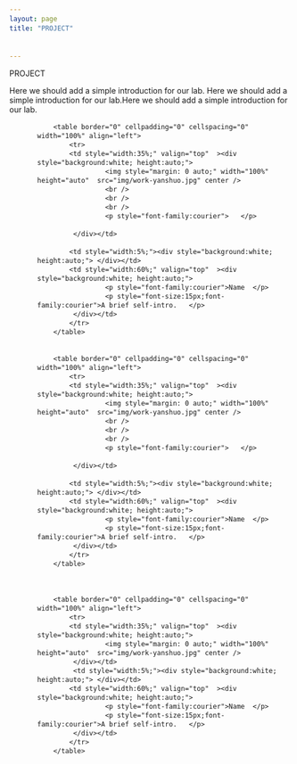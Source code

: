 ```yaml
---
layout: page
title: "PROJECT"


---
```


PROJECT

<div class="content">
	<p>Here we should add a simple introduction for our lab. Here we should add a simple introduction for our lab.Here we should add a simple introduction for our lab. </p>

</div>

<div style="padding-left:50px" >

		<table border="0" cellpadding="0" cellspacing="0" width="100%" align="left">
			<tr>
			<td style="width:35%;" valign="top"  ><div style="background:white; height:auto;">
					 <img style="margin: 0 auto;" width="100%"  height="auto"  src="img/work-yanshuo.jpg" center />
					 <br />
					 <br />
					 <br />
					 <p style="font-family:courier">   </p>
					 
			 </div></td>
			 
			<td style="width:5%;"><div style="background:white; height:auto;"> </div></td>	
			<td style="width:60%;" valign="top"  ><div style="background:white; height:auto;">
					 <p style="font-family:courier">Name  </p>
					 <p style="font-size:15px;font-family:courier">A brief self-intro.   </p>
			 </div></td>	 
			</tr>
		</table>


		<table border="0" cellpadding="0" cellspacing="0" width="100%" align="left">
			<tr>
			<td style="width:35%;" valign="top"  ><div style="background:white; height:auto;">
					 <img style="margin: 0 auto;" width="100%"  height="auto"  src="img/work-yanshuo.jpg" center />
					 <br />
					 <br />
					 <br />
					 <p style="font-family:courier">   </p>
					 
			 </div></td>
			 
			<td style="width:5%;"><div style="background:white; height:auto;"> </div></td>	
			<td style="width:60%;" valign="top"  ><div style="background:white; height:auto;">
					 <p style="font-family:courier">Name  </p>
					 <p style="font-size:15px;font-family:courier">A brief self-intro.   </p>
			 </div></td>	 
			</tr>
		</table>

		
		
		<table border="0" cellpadding="0" cellspacing="0" width="100%" align="left">
			<tr>
			<td style="width:35%;" valign="top"  ><div style="background:white; height:auto;">
					 <img style="margin: 0 auto;" width="100%"  height="auto"  src="img/work-yanshuo.jpg" center />
			 </div></td>
			 <td style="width:5%;"><div style="background:white; height:auto;"> </div></td>	
			<td style="width:60%;" valign="top"  ><div style="background:white; height:auto;">
					 <p style="font-family:courier">Name  </p>
					 <p style="font-size:15px;font-family:courier">A brief self-intro.   </p>
			 </div></td>	 
			</tr>
		</table>
</div> 
